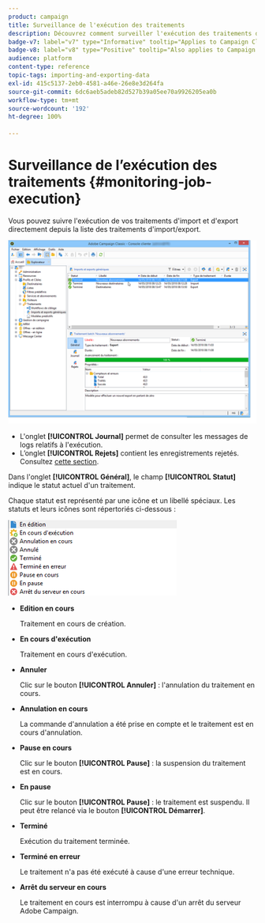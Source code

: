 ```yaml
---
product: campaign
title: Surveillance de l'exécution des traitements
description: Découvrez comment surveiller l'exécution des traitements d'import et d'export.
badge-v7: label="v7" type="Informative" tooltip="Applies to Campaign Classic v7"
badge-v8: label="v8" type="Positive" tooltip="Also applies to Campaign v8"
audience: platform
content-type: reference
topic-tags: importing-and-exporting-data
exl-id: 415c5137-2eb0-4581-a46e-26e8e3d264fa
source-git-commit: 6dc6aeb5adeb82d527b39a05ee70a9926205ea0b
workflow-type: tm+mt
source-wordcount: '192'
ht-degree: 100%

---
```


# Surveillance de l’exécution des traitements {#monitoring-job-execution}



Vous pouvez suivre l&#39;exécution de vos traitements d&#39;import et d&#39;export directement depuis la liste des traitements d&#39;import/export.

![](assets/s_ncs_user_export_list_and_details.png)

* L&#39;onglet **[!UICONTROL Journal]** permet de consulter les messages de logs relatifs à l&#39;exécution.
* L’onglet **[!UICONTROL Rejets]** contient les enregistrements rejetés. Consultez [cette section](../../platform/using/executing-import-jobs.md#behavior-in-the-event-of-an-error).

Dans l&#39;onglet **[!UICONTROL Général]**, le champ **[!UICONTROL Statut]** indique le statut actuel d&#39;un traitement.

Chaque statut est représenté par une icône et un libellé spéciaux. Les statuts et leurs icônes sont répertoriés ci-dessous :

![](assets/s_ncs_user_export_status.png)

* **Edition en cours**

  Traitement en cours de création.

* **En cours d&#39;exécution**

  Traitement en cours d&#39;exécution.

* **Annuler**

  Clic sur le bouton **[!UICONTROL Annuler]** : l&#39;annulation du traitement en cours.

* **Annulation en cours**

  La commande d&#39;annulation a été prise en compte et le traitement est en cours d&#39;annulation.

* **Pause en cours**

  Clic sur le bouton **[!UICONTROL Pause]** : la suspension du traitement est en cours.

* **En pause**

  Clic sur le bouton **[!UICONTROL Pause]** : le traitement est suspendu. Il peut être relancé via le bouton **[!UICONTROL Démarrer]**.

* **Terminé**

  Exécution du traitement terminée.

* **Terminé en erreur**

  Le traitement n&#39;a pas été exécuté à cause d&#39;une erreur technique.

* **Arrêt du serveur en cours**

  Le traitement en cours est interrompu à cause d&#39;un arrêt du serveur Adobe Campaign.
